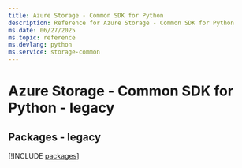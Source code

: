 ```yaml
---
title: Azure Storage - Common SDK for Python
description: Reference for Azure Storage - Common SDK for Python
ms.date: 06/27/2025
ms.topic: reference
ms.devlang: python
ms.service: storage-common
---
```

# Azure Storage - Common SDK for Python - legacy
## Packages - legacy
[!INCLUDE [packages](storage---common-index.md)]